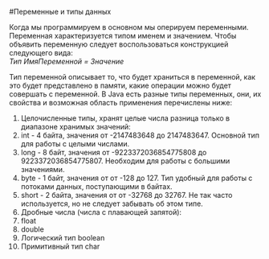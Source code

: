 #Переменные и типы данных

Когда мы программируем в основном мы оперируем переменными. Переменная характеризуется типом именем и значением.
Чтобы объявить переменную следует воспользоваться конструкцией следующего вида:  
*Тип ИмяПеременной = Значение*

Тип переменной описывает то, что будет храниться в переменной, как это будет представлено в памяти, какие операции можно будет совершать с переменной. В Java есть разные типы переменных, они, их свойства и возможная область применения перечислены ниже:

1. Целочисленные типы, хранят целые числа разница только в диапазоне хранимых значений:  
  1. int - 4 байта, значения от -2147483648 до 2147483647. Основной тип для работы с целыми числами.  
  2. long - 8 байт, значения от -9223372036854775808 до 9223372036854775807. Необходим для работы с большими значениями.
  3. byte - 1 байт, значения от от -128 до 127. Тип удобный для работы с потоками данных, поступающими в байтах.   
  4. short - 2 байта, значения от от -32768 до 32767. Не так часто используется, но не следует забывать об этом типе.
2. Дробные числа (числа с плавающей запятой):  
  3. float  
  4. double  
5. Логический тип boolean  
4. Примитивный тип char
